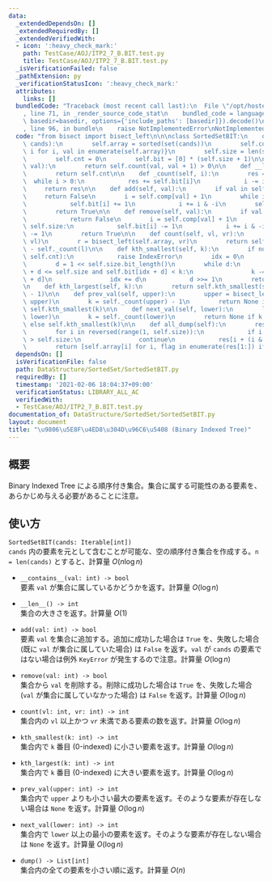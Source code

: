 ```yaml
---
data:
  _extendedDependsOn: []
  _extendedRequiredBy: []
  _extendedVerifiedWith:
  - icon: ':heavy_check_mark:'
    path: TestCase/AOJ/ITP2_7_B.BIT.test.py
    title: TestCase/AOJ/ITP2_7_B.BIT.test.py
  _isVerificationFailed: false
  _pathExtension: py
  _verificationStatusIcon: ':heavy_check_mark:'
  attributes:
    links: []
  bundledCode: "Traceback (most recent call last):\n  File \"/opt/hostedtoolcache/Python/3.9.6/x64/lib/python3.9/site-packages/onlinejudge_verify/documentation/build.py\"\
    , line 71, in _render_source_code_stat\n    bundled_code = language.bundle(stat.path,\
    \ basedir=basedir, options={'include_paths': [basedir]}).decode()\n  File \"/opt/hostedtoolcache/Python/3.9.6/x64/lib/python3.9/site-packages/onlinejudge_verify/languages/python.py\"\
    , line 96, in bundle\n    raise NotImplementedError\nNotImplementedError\n"
  code: "from bisect import bisect_left\n\n\nclass SortedSetBIT:\n    def __init__(self,\
    \ cands):\n        self.array = sorted(set(cands))\n        self.comp = {val:\
    \ i for i, val in enumerate(self.array)}\n        self.size = len(self.array)\n\
    \        self.cnt = 0\n        self.bit = [0] * (self.size + 1)\n\n    def __contains__(self,\
    \ val):\n        return self.count(val, val + 1) > 0\n\n    def __len__(self):\n\
    \        return self.cnt\n\n    def _count(self, i):\n        res = 0\n      \
    \  while i > 0:\n            res += self.bit[i]\n            i -= i & -i\n   \
    \     return res\n\n    def add(self, val):\n        if val in self:\n       \
    \     return False\n        i = self.comp[val] + 1\n        while i <= self.size:\n\
    \            self.bit[i] += 1\n            i += i & -i\n        self.cnt += 1\n\
    \        return True\n\n    def remove(self, val):\n        if val not in self:\n\
    \            return False\n        i = self.comp[val] + 1\n        while i <=\
    \ self.size:\n            self.bit[i] -= 1\n            i += i & -i\n        self.cnt\
    \ -= 1\n        return True\n\n    def count(self, vl, vr):\n        l = bisect_left(self.array,\
    \ vl)\n        r = bisect_left(self.array, vr)\n        return self._count(r)\
    \ - self._count(l)\n\n    def kth_smallest(self, k):\n        if not(0 <= k <\
    \ self.cnt):\n            raise IndexError\n        idx = 0\n        k += 1\n\
    \        d = 1 << self.size.bit_length()\n        while d:\n            if idx\
    \ + d <= self.size and self.bit[idx + d] < k:\n                k -= self.bit[idx\
    \ + d]\n                idx += d\n            d >>= 1\n        return self.array[idx]\n\
    \n    def kth_largest(self, k):\n        return self.kth_smallest(self.cnt - k\
    \ - 1)\n\n    def prev_val(self, upper):\n        upper = bisect_left(self.array,\
    \ upper)\n        k = self._count(upper) - 1\n        return None if k == -1 else\
    \ self.kth_smallest(k)\n\n    def next_val(self, lower):\n        lower = bisect_left(self.array,\
    \ lower)\n        k = self._count(lower)\n        return None if k == self.cnt\
    \ else self.kth_smallest(k)\n\n    def all_dump(self):\n        res = self.bit[:]\n\
    \        for i in reversed(range(1, self.size)):\n            if i + (i & -i)\
    \ > self.size:\n                continue\n            res[i + (i & -i)] -= res[i]\n\
    \        return [self.array[i] for i, flag in enumerate(res[1:]) if flag]\n"
  dependsOn: []
  isVerificationFile: false
  path: DataStructure/SortedSet/SortedSetBIT.py
  requiredBy: []
  timestamp: '2021-02-06 18:04:37+09:00'
  verificationStatus: LIBRARY_ALL_AC
  verifiedWith:
  - TestCase/AOJ/ITP2_7_B.BIT.test.py
documentation_of: DataStructure/SortedSet/SortedSetBIT.py
layout: document
title: "\u9806\u5E8F\u4ED8\u304D\u96C6\u5408 (Binary Indexed Tree)"
---
```

## 概要
Binary Indexed Tree による順序付き集合。集合に属する可能性のある要素を、あらかじめ与える必要があることに注意。

## 使い方
`SortedSetBIT(cands: Iterable[int])`  
`cands` 内の要素を元として含むことが可能な、空の順序付き集合を作成する。`n = len(cands)` とすると、計算量 $O(n \log n)$

- `__contains__(val: int) -> bool`  
要素 `val` が集合に属しているかどうかを返す。計算量 $O(\log n)$

- `__len__() -> int`  
集合の大きさを返す。計算量 $O(1)$

- `add(val: int) -> bool`  
要素 `val` を集合に追加する。追加に成功した場合は `True` を、失敗した場合 (既に `val` が集合に属していた場合) は `False` を返す。`val` が `cands` の要素ではない場合は例外 `KeyError` が発生するので注意。計算量 $O(\log n)$

- `remove(val: int) -> bool`  
集合から `val` を削除する。削除に成功した場合は `True` を、失敗した場合 (`val` が集合に属していなかった場合) は `False` を返す。計算量 $O(\log n)$

- `count(vl: int, vr: int) -> int`  
集合内の `vl` 以上かつ `vr` 未満である要素の数を返す。計算量 $O(\log n)$

- `kth_smallest(k: int) -> int`  
集合内で `k` 番目 (0-indexed) に小さい要素を返す。計算量 $O(\log n)$

- `kth_largest(k: int) -> int`  
集合内で `k` 番目 (0-indexed) に大きい要素を返す。計算量 $O(\log n)$

- `prev_val(upper: int) -> int`  
集合内で `upper` よりも小さい最大の要素を返す。そのような要素が存在しない場合は `None` を返す。計算量 $O(\log n)$

- `next_val(lower: int) -> int`  
集合内で `lower` 以上の最小の要素を返す。そのような要素が存在しない場合は `None` を返す。計算量 $O(\log n)$

- `dump() -> List[int]`  
集合内の全ての要素を小さい順に返す。計算量 $O(n)$
